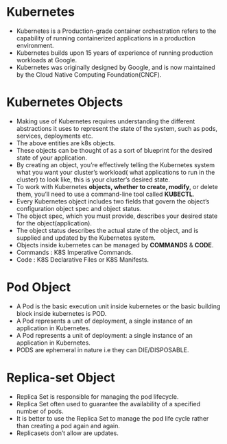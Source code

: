 # Kubernetes
- Kubernetes is a Production-grade container orchestration refers to the capability of running containerized applications in a production environment.
- Kubernetes builds upon 15 years of experience of running production workloads at Google.
- Kubernetes was originally designed by Google, and is now maintained by the Cloud Native Computing Foundation(CNCF).

# Kubernetes Objects
- Making use of Kubernetes requires understanding the different abstractions it uses to represent the state of the system, such as pods, services,         deployments etc.
- The above entities are k8s objects.
- These objects can be thought of as a sort of blueprint for the desired state of your application.
- By creating an object, you’re effectively telling the Kubernetes system what you want your cluster’s workload( what applications to run in the cluster) to look like, this is your cluster’s desired state.
- To work with Kubernetes **objects, whether to create, modify**, or delete them, you’ll need to use a command-line tool called **KUBECTL**.
- Every Kubernetes object includes two fields that govern the object’s configuration object spec and object status.
- The object spec, which you must provide, describes your desired state for the object(application).
- The object status describes the actual state of the object, and is supplied and updated by the Kubernetes system.
- Objects inside kubernetes can be managed by **COMMANDS** & **CODE**.
- Commands : K8S Imperative Commands.
- Code : K8S Declarative Files or K8S Manifests.

# Pod Object
- A Pod is the basic execution unit inside kubernetes or the basic building block inside kubernetes is POD.
- A Pod represents a unit of deployment, a single instance of an application in Kubernetes.
- A Pod represents a unit of deployment: a single instance of an application in Kubernetes.
- PODS are ephemeral in nature i.e they can DIE/DISPOSABLE.

# Replica-set Object
- Replica Set is responsible for managing the pod lifecycle.
- Replica Set often used to guarantee the availability of a specified number of pods.
- It is better to use the Replica Set to manage the pod life cycle rather than creating a pod again and again.
- Replicasets don’t allow are updates.
